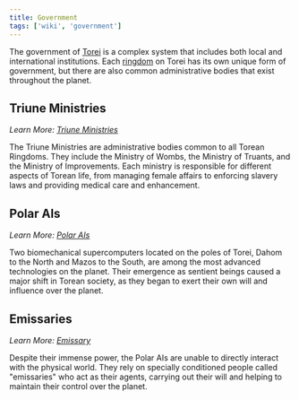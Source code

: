 ```yaml
---
title: Government
tags: ['wiki', 'government']
---
```


The government of [Torei](/wiki/torei) is a complex system that includes both local and international institutions. Each [ringdom](/wiki/ringdom) on Torei has its own unique form of government, but there are also common administrative bodies that exist throughout the planet.

## Triune Ministries

_Learn More: [Triune Ministries](/wiki/triune-ministries)_

The Triune Ministries are administrative bodies common to all Torean Ringdoms. They include the Ministry of Wombs, the Ministry of Truants, and the Ministry of Improvements. Each ministry is responsible for different aspects of Torean life, from managing female affairs to enforcing slavery laws and providing medical care and enhancement.

## Polar AIs

_Learn More: [Polar AIs](/wiki/ai)_

Two biomechanical supercomputers located on the poles of Torei, Dahom to the North and Mazos to the South, are among the most advanced technologies on the planet. Their emergence as sentient beings caused a major shift in Torean society, as they began to exert their own will and influence over the planet.

## Emissaries

_Learn More: [Emissary](/wiki/emissary)_

Despite their immense power, the Polar AIs are unable to directly interact with the physical world. They rely on specially conditioned people called "emissaries" who act as their agents, carrying out their will and helping to maintain their control over the planet.

